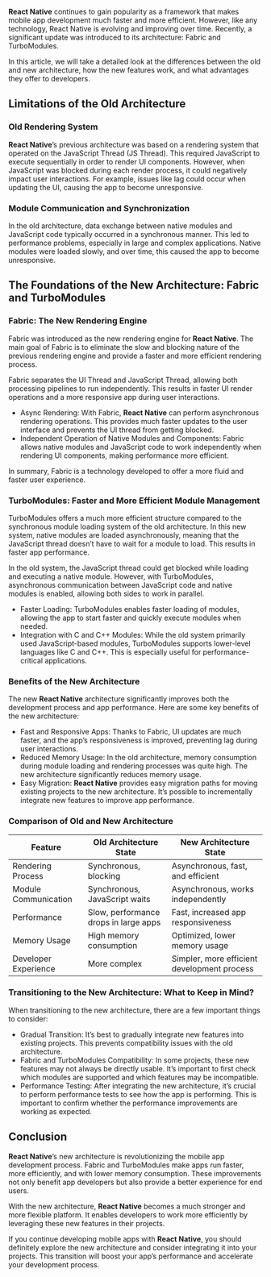 <strong>React Native</strong> continues to gain popularity as a framework that makes mobile app development much faster and more efficient. However, like any technology, React Native is evolving and improving over time. Recently, a significant update was introduced to its architecture: Fabric and TurboModules.

In this article, we will take a detailed look at the differences between the old and new architecture, how the new features work, and what advantages they offer to developers.

## Limitations of the Old Architecture

### Old Rendering System
<strong>React Native</strong>’s previous architecture was based on a rendering system that operated on the JavaScript Thread (JS Thread). This required JavaScript to execute sequentially in order to render UI components. However, when JavaScript was blocked during each render process, it could negatively impact user interactions. For example, issues like lag could occur when updating the UI, causing the app to become unresponsive.

### Module Communication and Synchronization
In the old architecture, data exchange between native modules and JavaScript code typically occurred in a synchronous manner. This led to performance problems, especially in large and complex applications. Native modules were loaded slowly, and over time, this caused the app to become unresponsive.

## The Foundations of the New Architecture: Fabric and TurboModules

### Fabric: The New Rendering Engine
Fabric was introduced as the new rendering engine for <strong>React Native</strong>. The main goal of Fabric is to eliminate the slow and blocking nature of the previous rendering engine and provide a faster and more efficient rendering process.

Fabric separates the UI Thread and JavaScript Thread, allowing both processing pipelines to run independently. This results in faster UI render operations and a more responsive app during user interactions.

- Async Rendering: With Fabric, <strong>React Native</strong> can perform asynchronous rendering operations. This provides much faster updates to the user interface and prevents the UI thread from getting blocked.
- Independent Operation of Native Modules and Components: Fabric allows native modules and JavaScript code to work independently when rendering UI components, making performance more efficient.

In summary, Fabric is a technology developed to offer a more fluid and faster user experience.

### TurboModules: Faster and More Efficient Module Management
TurboModules offers a much more efficient structure compared to the synchronous module loading system of the old architecture. In this new system, native modules are loaded asynchronously, meaning that the JavaScript thread doesn’t have to wait for a module to load. This results in faster app performance.

In the old system, the JavaScript thread could get blocked while loading and executing a native module. However, with TurboModules, asynchronous communication between JavaScript code and native modules is enabled, allowing both sides to work in parallel.

- Faster Loading: TurboModules enables faster loading of modules, allowing the app to start faster and quickly execute modules when needed.
- Integration with C and C++ Modules: While the old system primarily used JavaScript-based modules, TurboModules supports lower-level languages like C and C++. This is especially useful for performance-critical applications.

### Benefits of the New Architecture
The new <strong>React Native</strong> architecture significantly improves both the development process and app performance. Here are some key benefits of the new architecture:

- Fast and Responsive Apps: Thanks to Fabric, UI updates are much faster, and the app’s responsiveness is improved, preventing lag during user interactions.
- Reduced Memory Usage: In the old architecture, memory consumption during module loading and rendering processes was quite high. The new architecture significantly reduces memory usage.
- Easy Migration: <strong>React Native</strong> provides easy migration paths for moving existing projects to the new architecture. It’s possible to incrementally integrate new features to improve app performance.

### Comparison of Old and New Architecture

| Feature                            | Old Architecture State               | New Architecture State                |
|------------------------------------|--------------------------------------|---------------------------------------|
| Rendering Process              | Synchronous, blocking                | Asynchronous, fast, and efficient     |
| Module Communication           | Synchronous, JavaScript waits        | Asynchronous, works independently     |
| Performance                    | Slow, performance drops in large apps| Fast, increased app responsiveness    |
| Memory Usage                   | High memory consumption              | Optimized, lower memory usage        |
| Developer Experience           | More complex                         | Simpler, more efficient development process |

### Transitioning to the New Architecture: What to Keep in Mind?
When transitioning to the new architecture, there are a few important things to consider:

- Gradual Transition: It’s best to gradually integrate new features into existing projects. This prevents compatibility issues with the old architecture.
- Fabric and TurboModules Compatibility: In some projects, these new features may not always be directly usable. It’s important to first check which modules are supported and which features may be incompatible.
- Performance Testing: After integrating the new architecture, it’s crucial to perform performance tests to see how the app is performing. This is important to confirm whether the performance improvements are working as expected.

## Conclusion

<strong>React Native</strong>’s new architecture is revolutionizing the mobile app development process. Fabric and TurboModules make apps run faster, more efficiently, and with lower memory consumption. These improvements not only benefit app developers but also provide a better experience for end users.

With the new architecture, <strong>React Native</strong> becomes a much stronger and more flexible platform. It enables developers to work more efficiently by leveraging these new features in their projects.

If you continue developing mobile apps with <strong>React Native</strong>, you should definitely explore the new architecture and consider integrating it into your projects. This transition will boost your app’s performance and accelerate your development process.
